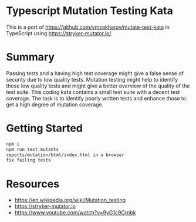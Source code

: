 # Typescript Mutation Testing Kata

This is a port of https://github.com/vmzakharov/mutate-test-kata in TypeScript using https://stryker-mutator.io/. 

# Summary

Passing tests and a having high test coverage might give a false sense of security due to low quality tests. Mutation testing might help to identify these low quality tests and might give a better overview of the quality of the test suite. This coding kata contains a small test suite with a decent test coverage. The task is to identify poorly written tests and enhance those to get a high degree of mutation coverage. 

# Getting Started

```bash
npm i
npm run test:mutants
reports/mutation/html/index.html in a browser 
fix failing tests
```
# Resources

- https://en.wikipedia.org/wiki/Mutation_testing
- https://stryker-mutator.io
- https://www.youtube.com/watch?v=9yG1c9Crnbk 
 